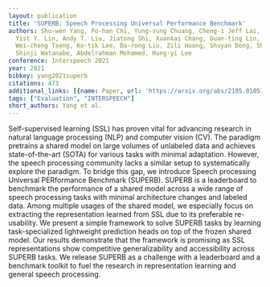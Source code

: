 ```yaml
---
layout: publication
title: 'SUPERB: Speech Processing Universal Performance Benchmark'
authors: Shu-wen Yang, Po-han Chi, Yung-sung Chuang, Cheng-i Jeff Lai, Kushal Lakhotia,
  Yist Y. Lin, Andy T. Liu, Jiatong Shi, Xuankai Chang, Guan-ting Lin, Tzu-hsien Huang,
  Wei-cheng Tseng, Ko-tik Lee, Da-rong Liu, Zili Huang, Shuyan Dong, Shang-wen Li,
  Shinji Watanabe, Abdelrahman Mohamed, Hung-yi Lee
conference: Interspeech 2021
year: 2021
bibkey: yang2021superb
citations: 473
additional_links: [{name: Paper, url: 'https://arxiv.org/abs/2105.01051'}]
tags: ["Evaluation", "INTERSPEECH"]
short_authors: Yang et al.
---
```

Self-supervised learning (SSL) has proven vital for advancing research in
natural language processing (NLP) and computer vision (CV). The paradigm
pretrains a shared model on large volumes of unlabeled data and achieves
state-of-the-art (SOTA) for various tasks with minimal adaptation. However, the
speech processing community lacks a similar setup to systematically explore the
paradigm. To bridge this gap, we introduce Speech processing Universal
PERformance Benchmark (SUPERB). SUPERB is a leaderboard to benchmark the
performance of a shared model across a wide range of speech processing tasks
with minimal architecture changes and labeled data. Among multiple usages of
the shared model, we especially focus on extracting the representation learned
from SSL due to its preferable re-usability. We present a simple framework to
solve SUPERB tasks by learning task-specialized lightweight prediction heads on
top of the frozen shared model. Our results demonstrate that the framework is
promising as SSL representations show competitive generalizability and
accessibility across SUPERB tasks. We release SUPERB as a challenge with a
leaderboard and a benchmark toolkit to fuel the research in representation
learning and general speech processing.